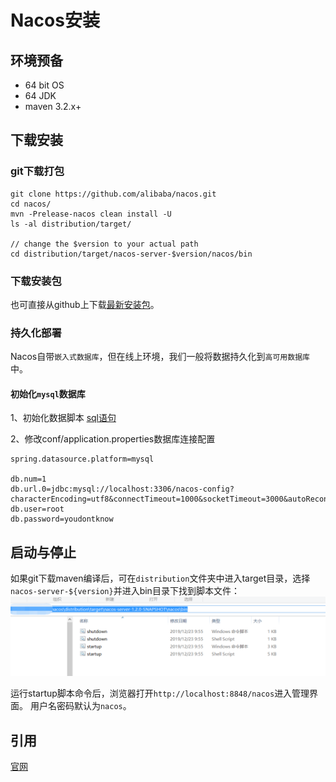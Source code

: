 # Nacos安装

## 环境预备

+ 64 bit OS
+ 64 JDK
+ maven 3.2.x+

## 下载安装

### git下载打包
```shell
git clone https://github.com/alibaba/nacos.git
cd nacos/
mvn -Prelease-nacos clean install -U
ls -al distribution/target/

// change the $version to your actual path
cd distribution/target/nacos-server-$version/nacos/bin
```

### 下载安装包

也可直接从github上下载[最新安装包](https://github.com/alibaba/nacos/releases)。


### 持久化部署

Nacos自带`嵌入式数据库`，但在线上环境，我们一般将数据持久化到`高可用数据库`中。

#### 初始化`mysql`数据库

1、初始化数据脚本
[sql语句](https://github.com/alibaba/nacos/blob/master/distribution/conf/nacos-mysql.sql)

2、修改conf/application.properties数据库连接配置
```
spring.datasource.platform=mysql

db.num=1
db.url.0=jdbc:mysql://localhost:3306/nacos-config?characterEncoding=utf8&connectTimeout=1000&socketTimeout=3000&autoReconnect=true
db.user=root
db.password=youdontknow
```


## 启动与停止

如果git下载maven编译后，可在`distribution`文件夹中进入target目录，选择`nacos-server-${version}`并进入bin目录下找到脚本文件：
![](../img/nacos-bin.jpg)

运行startup脚本命令后，浏览器打开`http://localhost:8848/nacos`进入管理界面。
用户名密码默认为`nacos`。

## 引用
[官网](https://nacos.io/zh-cn/)

